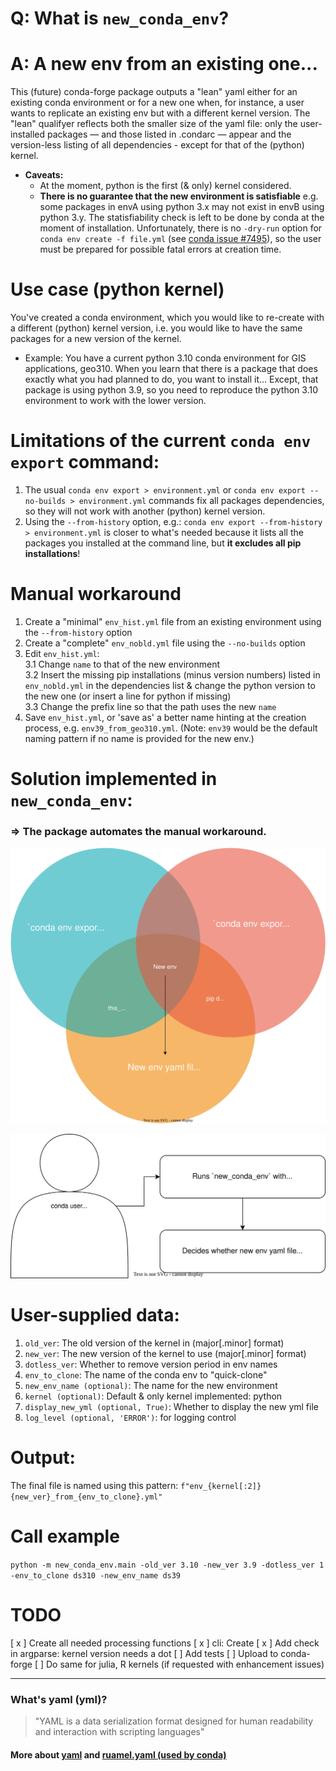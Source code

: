 # Q: What is `new_conda_env`?
# A: A new env from an existing one... 

This (future) conda-forge package outputs a "lean" yaml either for an existing conda environment or for a new one when, for instance, a user wants to replicate an existing env but with a different kernel version. 
The "lean" qualifyer reflects both the smaller size of the yaml file: only the user-installed packages &mdash; and those listed in .condarc &mdash; appear and the version-less listing of all dependencies - except for that of the (python) kernel.  

* **Caveats:**
  - At the moment, python is the first (& only) kernel considered.
  - **There is no guarantee that the new environment is satisfiable** e.g. some packages in envA using python 3.x may not exist in envB using python 3.y. The statisfiability check is left to be done by conda at the moment of installation. Unfortunately, there is no `-dry-run` option for `conda env create -f file.yml` (see [conda issue #7495](https://github.com/conda/conda/issues/7495)), so the user must be prepared for possible fatal errors at creation time.

# Use case (python kernel)

You've created a conda environment, which you would like to re-create with a different (python) kernel version, i.e. you would like to have the same packages for a new version of the kernel.
* Example: You have a current python 3.10 conda environment for GIS applications, geo310. When you learn that there is a package that does exactly what you had planned to do, you want to install it... Except, that package is using python 3.9, so you need to reproduce the python 3.10 environment to work with the lower version.

# Limitations of the current `conda env export` command:
1. The usual `conda env export > environment.yml` or `conda env export --no-builds > environment.yml` commands fix all packages dependencies, so they will not work with another (python) kernel version.
2. Using the `--from-history` option, e.g.: `conda env export --from-history > environment.yml` is closer to what's needed because it lists all the packages you installed at the command line, but __it excludes all pip installations__!

# Manual workaround
 1. Create a "minimal" `env_hist.yml` file from an existing environment using the `--from-history` option
 2. Create a "complete" `env_nobld.yml` file using the `--no-builds` option
 3. Edit `env_hist.yml`:    
   3.1 Change `name` to that of the new environment  
   3.2 Insert the missing pip installations (minus version numbers) listed in `env_nobld.yml` in the dependencies list & change the python version to the new one (or insert a line for python if missing)  
   3.3 Change the prefix line so that the path uses the new `name`  
 4. Save `env_hist.yml`, or 'save as' a better name hinting at the creation process, e.g. `env39_from_geo310.yml`. (Note: `env39` would be the default naming pattern if no name is provided for the new env.)

# Solution implemented in `new_conda_env`:
### => The package automates the manual workaround.  

![wanted](./images/wanted_venn.drawio.svg)

![C1 view](./images/c1_view.drawio.svg)
# User-supplied data:
1. `old_ver`: The old version of the kernel in (major[.minor] format)
2. `new_ver`: The new version of the kernel to use (major[.minor] format)
3. `dotless_ver`: Whether to remove version period in env names
4. `env_to_clone`: The name of the conda env to "quick-clone"
5. `new_env_name (optional)`: The name for the new environment
6. `kernel (optional)`: Default & only kernel implemented: python
7. `display_new_yml (optional, True)`: Whether to display the new yml file
8. `log_level (optional, 'ERROR')`: for logging control
                                 
# Output:
The final file is named using this pattern: `f"env_{kernel[:2]}{new_ver}_from_{env_to_clone}.yml"` 

# Call example
`python -m new_conda_env.main -old_ver 3.10 -new_ver 3.9 -dotless_ver 1 -env_to_clone ds310 -new_env_name ds39`

# TODO
 [ x ] Create all needed processing functions
 [ x ] cli: Create
 [ x ] Add check in argparse: kernel version needs a dot
 [ ] Add tests
 [ ] Upload to conda-forge
 [ ] Do same for julia, R kernels (if requested with enhancement issues)  
 
---

### What's yaml (yml)?
>"YAML is a data serialization format designed for human readability and interaction with scripting languages"
#### More about [yaml](https://github.com/yaml/yaml-spec/blob/main/spec/1.2.2/spec.md) and [ruamel.yaml (used by conda)](https://pypi.org/project/ruamel.yaml/)

